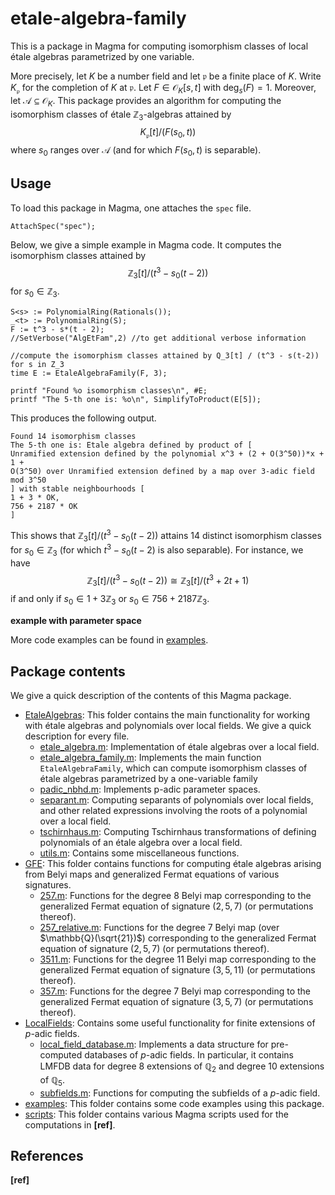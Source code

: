 # etale-algebra-family

This is a package in Magma for computing isomorphism classes of local étale algebras parametrized by one variable.

More precisely, let $K$ be a number field and let $\mathfrak p$ be a finite place of $K$. Write $K_{\mathfrak p}$ for the completion of $K$ at $\mathfrak p$. Let $F\in \mathcal O_K[s,t]$ with $\deg_s(F) = 1$. Moreover, let $\mathcal A\subseteq\mathcal O_K$. This package provides an algorithm for computing the isomorphism classes of étale $\mathbb Z_3$-algebras attained by
$$K_{\mathfrak p}[t] / (F(s_0,t))$$
where $s_0$ ranges over $\mathcal A$ (and for which $F(s_0,t)$ is separable).


## Usage

To load this package in Magma, one attaches the `spec` file.

```
AttachSpec("spec");
```

Below, we give a simple example in Magma code. It computes the isomorphism classes attained by
$$\mathbb Z_3[t] / (t^3 - s_0(t-2))$$
for $s_0\in\mathbb Z_3$.

```
S<s> := PolynomialRing(Rationals());
_<t> := PolynomialRing(S);
F := t^3 - s*(t - 2);
//SetVerbose("AlgEtFam",2) //to get additional verbose information

//compute the isomorphism classes attained by Q_3[t] / (t^3 - s(t-2)) for s in Z_3
time E := EtaleAlgebraFamily(F, 3);

printf "Found %o isomorphism classes\n", #E;
printf "The 5-th one is: %o\n", SimplifyToProduct(E[5]);
```

This produces the following output.

```
Found 14 isomorphism classes
The 5-th one is: Etale algebra defined by product of [
Unramified extension defined by the polynomial x^3 + (2 + O(3^50))*x + 1 + 
O(3^50) over Unramified extension defined by a map over 3-adic field mod 3^50
] with stable neighbourhoods [
1 + 3 * OK,
756 + 2187 * OK
]
```

This shows that $\mathbb Z_3[t] / (t^3 - s_0(t-2))$ attains $14$ distinct isomorphism classes for $s_0\in\mathbb Z_3$ (for which $t^3 - s_0(t-2)$ is also separable). For instance, we have
$$\mathbb Z_3[t] / (t^3 - s_0(t-2)) \cong \mathbb Z_3[t] / (t^3 + 2t + 1)$$
if and only if $s_0\in 1 + 3\mathbb Z_3$ or $s_0\in 756 + 2187\mathbb Z_3$.

**example with parameter space**

More code examples can be found in [examples](examples).


## Package contents

We give a quick description of the contents of this Magma package.

* [EtaleAlgebras](EtaleAlgebras): This folder contains the main functionality for working with étale algebras and polynomials over local fields. We give a quick description for every file.
	+ [etale_algebra.m](EtaleAlgebras/etale_algebra.m): Implementation of étale algebras over a local field.
	+ [etale_algebra_family.m](EtaleAlgebras/etale_algebra_family.m): Implements the main function `EtaleAlgebraFamily`, which can compute isomorphism classes of étale algebras parametrized by a one-variable family
	+ [padic_nbhd.m](EtaleAlgebras/padic_nbhd.m): Implements p-adic parameter spaces.
	+ [separant.m](EtaleAlgebras/separant.m): Computing separants of polynomials over local fields, and other related expressions involving the roots of a polynomial over a local field.
	+ [tschirnhaus.m](EtaleAlgebras/tschirnhaus.m): Computing Tschirnhaus transformations of defining polynomials of an étale algebra over a local field.
	+ [utils.m](EtaleAlgebras/utils.m): Contains some miscellaneous functions.
* [GFE](GFE): This folder contains functions for computing étale algebras arising from Belyi maps and generalized Fermat equations of various signatures.
	+ [257.m](GFE/257.m): Functions for the degree $8$ Belyi map corresponding to the generalized Fermat equation of signature $(2,5,7)$ (or permutations thereof).
	+ [257_relative.m](GFE/257_relative.m): Functions for the degree $7$ Belyi map (over $\mathbb{Q}(\sqrt{21})$) corresponding to the generalized Fermat equation of signature $(2,5,7)$ (or permutations thereof).
	+ [3511.m](GFE/3511.m): Functions for the degree $11$ Belyi map corresponding to the generalized Fermat equation of signature $(3,5,11)$ (or permutations thereof).
	+ [357.m](GFE/357.m): Functions for the degree $7$ Belyi map corresponding to the generalized Fermat equation of signature $(3,5,7)$ (or permutations thereof).
* [LocalFields](LocalFields): Contains some useful functionality for finite extensions of $p$-adic fields.
	+ [local_field_database.m](LocalField/local_field_database.m): Implements a data structure for pre-computed databases of $p$-adic fields. In particular, it contains LMFDB data for degree $8$ extensions of $\mathbb Q_2$ and degree $10$ extensions of $\mathbb Q_5$.
	+ [subfields.m](LocalFields/subfields.m): Functions for computing the subfields of a $p$-adic field.
* [examples](examples): This folder contains some code examples using this package.
* [scripts](scripts): This folder contains various Magma scripts used for the computations in **[ref]**.


## References

**[ref]**

